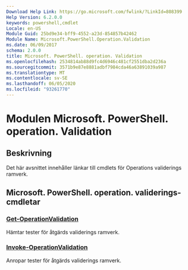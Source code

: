 ```yaml
---
Download Help Link: https://go.microsoft.com/fwlink/?LinkId=808399
Help Version: 6.2.0.0
keywords: powershell,cmdlet
Locale: en-US
Module Guid: 25bd9e34-bff9-4552-a23d-854857b42462
Module Name: Microsoft.PowerShell.Operation.Validation
ms.date: 06/09/2017
schema: 2.0.0
title: Microsoft. PowerShell. operation. Validation
ms.openlocfilehash: 2534814ab88d9fc4d6946c481cf2551dba2d236a
ms.sourcegitcommit: 3571b9e87e8881adbf7984cda46a63891039a987
ms.translationtype: MT
ms.contentlocale: sv-SE
ms.lasthandoff: 06/05/2020
ms.locfileid: "93261770"
---
```

# Modulen Microsoft. PowerShell. operation. Validation

## Beskrivning

Det här avsnittet innehåller länkar till cmdlets för Operations validerings ramverk.

## Microsoft. PowerShell. operation. validerings-cmdletar

### [Get-OperationValidation](Get-OperationValidation.md)
Hämtar tester för åtgärds validerings ramverk.

### [Invoke-OperationValidation](Invoke-OperationValidation.md)
Anropar tester för åtgärds validerings ramverk.
